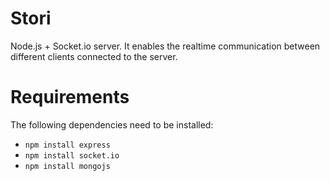Stori
=====
Node.js + Socket.io server. It enables the realtime communication between different clients connected to the server.

Requirements
============
The following dependencies need to be installed:

* `npm install express`
* `npm install socket.io`
* `npm install mongojs`
